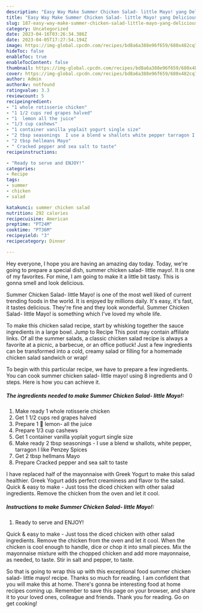 ```yaml
---
description: "Easy Way Make Summer Chicken Salad- little Mayo! yang Delicious"
title: "Easy Way Make Summer Chicken Salad- little Mayo! yang Delicious"
slug: 187-easy-way-make-summer-chicken-salad-little-mayo-yang-delicious
category: Uncategorized
date: 2023-04-16T03:26:34.386Z
date: 2023-04-05T17:27:54.194Z
image: https://img-global.cpcdn.com/recipes/bd8a6a388e96f659/680x482cq70/summer-chicken-salad-little-mayo-recipe-main-photo.jpg
hideToc: false
enableToc: true
enableTocContent: false
thumbnail: https://img-global.cpcdn.com/recipes/bd8a6a388e96f659/680x482cq70/summer-chicken-salad-little-mayo-recipe-main-photo.jpg
cover: https://img-global.cpcdn.com/recipes/bd8a6a388e96f659/680x482cq70/summer-chicken-salad-little-mayo-recipe-main-photo.jpg
author: Admin
authorAv: notfound
ratingvalue: 3.3
reviewcount: 5
recipeingredient:
- "1 whole rotisserie chicken"
- "1 1/2 cups red grapes halved"
- "1  lemon all the juice"
- "1/3 cup cashews"
- "1 container vanilla yoplait yogurt single size"
- "2 tbsp seasonings  I use a blend w shallots white pepper tarragon I like Penzey Spices"
- "2 tbsp hellmans Mayo"
- " Cracked pepper and sea salt to taste"
recipeinstructions:

- "Ready to serve and ENJOY!"
categories:
- Recipe
tags:
- summer
- chicken
- salad

katakunci: summer chicken salad 
nutrition: 292 calories
recipecuisine: American
preptime: "PT24M"
cooktime: "PT36M"
recipeyield: "3"
recipecategory: Dinner

---
```



Hey everyone, I hope you are having an amazing day today. Today, we're going to prepare a special dish, summer chicken salad- little mayo!. It is one of my favorites. For mine, I am going to make it a little bit tasty. This is gonna smell and look delicious.

Summer Chicken Salad- little Mayo! is one of the most well liked of current trending foods in the world. It is enjoyed by millions daily. It's easy, it's fast, it tastes delicious. They're fine and they look wonderful. Summer Chicken Salad- little Mayo! is something which I've loved my whole life.

To make this chicken salad recipe, start by whisking together the sauce ingredients in a large bowl. Jump to Recipe This post may contain affiliate links. Of all the summer salads, a classic chicken salad recipe is always a favorite at a picnic, a barbecue, or an office potluck! Just a few ingredients can be transformed into a cold, creamy salad or filling for a homemade chicken salad sandwich or wrap!


To begin with this particular recipe, we have to prepare a few ingredients. You can cook summer chicken salad- little mayo! using 8 ingredients and 0 steps. Here is how you can achieve it.

<!--inarticleads1-->

##### The ingredients needed to make Summer Chicken Salad- little Mayo!:

1. Make ready 1 whole rotisserie chicken
1. Get 1 1/2 cups red grapes halved
1. Prepare 1 🍋 lemon- all the juice
1. Prepare 1/3 cup cashews
1. Get 1 container vanilla yoplait yogurt single size
1. Make ready 2 tbsp seasonings - I use a blend w shallots, white pepper, tarragon I like Penzey Spices
1. Get 2 tbsp hellmans Mayo
1. Prepare  Cracked pepper and sea salt to taste


I have replaced half of the mayonnaise with Greek Yogurt to make this salad healthier. Greek Yogurt adds perfect creaminess and flavor to the salad. Quick &amp; easy to make - Just toss the diced chicken with other salad ingredients. Remove the chicken from the oven and let it cool. 

<!--inarticleads2-->

##### Instructions to make Summer Chicken Salad- little Mayo!:


1. Ready to serve and ENJOY!

Quick &amp; easy to make - Just toss the diced chicken with other salad ingredients. Remove the chicken from the oven and let it cool. When the chicken is cool enough to handle, dice or chop it into small pieces. Mix the mayonnaise mixture with the chopped chicken and add more mayonnaise, as needed, to taste. Stir in salt and pepper, to taste. 

So that is going to wrap this up with this exceptional food summer chicken salad- little mayo! recipe. Thanks so much for reading. I am confident that you will make this at home. There's gonna be interesting food at home recipes coming up. Remember to save this page on your browser, and share it to your loved ones, colleague and friends. Thank you for reading. Go on get cooking!
